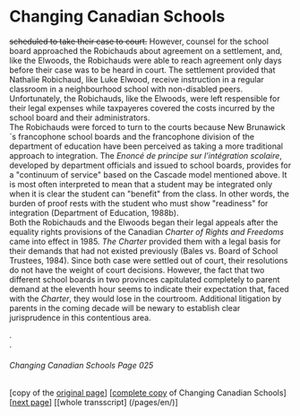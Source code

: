 # Changing Canadian Schools
~~scheduled to take their case to court.~~ However, counsel for the
school board approached the Robichauds about agreement on
a settlement, and, like the Elwoods, the Robichauds were able
to reach agreement only days before their case was to be heard
in court. The settlement provided that Nathalie Robichaud,
like Luke Elwood, receive instruction in a regular classroom in
a neighbourhood school with non-disabled peers. Unfortunately, 
the Robichauds, like the Elwoods, were left respensible for 
their legal expenses while taxpayeres covered the costs
incurred by the school board and their administrators.  
The Robichauds were forced to turn to the courts because
New Brunawick´s francophone school boards and the
francophone division of the department of education have been
perceived as taking a more traditional approach to integration.
The *Enoncé de principe sur l’intégration scolaire*, developed by
department officials and issued to school boards,
provides for a "continuum of service" based on the Cascade
model mentioned above. It is most often interpreted to mean
that a student may be integrated only when it is clear the
student can "benefit" from the class. In other words, the
burden of proof rests with the student who must show "readiness"
for integration (Department of Education, 1988b).  
Both the Robichauds and the Elwoods began their legal
appeals after the equality rights provisions of the Canadian
*Charter of Rights and Freedoms* came into effect in 1985. *The
Charter* provided them with a legal basis for their demands
that had not existed previously (Bales vs. Board of School
Trustees, 1984). Since both case were settled out of court,
their resolutions do not have the weight of court decisions.
However, the fact that two different school boards in two
provinces capitulated completely to parent demand at the
eleventh hour seems to indicate their expectation that, faced
with the *Charter*, they would lose in the courtroom. Additional
litigation by parents in the coming decade will be newary to
establish clear jurisprudence in this contentious area.

.  
.  

###### Changing Canadian Schools Page 025

[copy of the [original page](/copies-from-original/CCS025.png)]
[[complete copy](/copies-from-original/BestCopy_Changing_Canadian_Schools_Perspectives_on_Disability_and_Inclusion.pdf) of Changing Canadian Schools]
[[next page](Changing_Canadian_Schools-026)]
[[whole transscript] (/pages/en/)]

